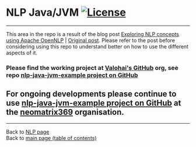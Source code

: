 # NLP Java/JVM [![License](https://img.shields.io/badge/License-Apache%202.0-blue.svg)](https://opensource.org/licenses/Apache-2.0)

---

This area in the repo is a result of the blog post [Exploring NLP concepts using Apache OpenNLP](https://medium.com/@neomatrix369/exploring-nlp-using-apache-opennlp) | [Original post](https://blog.valohai.com/exploring_nlp_using_apache-opennlp?from=3oxenia9mtr6). Please refer to the post before considering using this repo to understand better on how to use the different aspects of it.

### Please find the working project at [Valohai's GitHub](https://github.com/valohai/) org, see repo [nlp-java-jvm-example project on GitHub](https://github.com/valohai/nlp-java-jvm-example)

## For ongoing developments please continue to use [nlp-java-jvm-example project on GitHub](https://github.com/neomatrix369/nlp-java-jvm-example) at the [neomatrix369](https://github.com/neomatrix369/) organisation.

---

Back to [NLP page](../../natural-language-processing/README.md#natural-language-processing-nlp) </br>
Back to [main page (table of contents)](../../README.md)